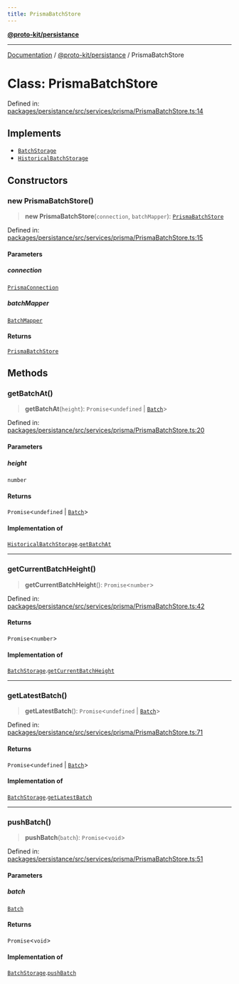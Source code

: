 ```yaml
---
title: PrismaBatchStore
---
```


[**@proto-kit/persistance**](../README.md)

***

[Documentation](../../../README.md) / [@proto-kit/persistance](../README.md) / PrismaBatchStore

# Class: PrismaBatchStore

Defined in: [packages/persistance/src/services/prisma/PrismaBatchStore.ts:14](https://github.com/proto-kit/framework/blob/28efa802e3737fc3b77339148b307ef7246f3ef1/packages/persistance/src/services/prisma/PrismaBatchStore.ts#L14)

## Implements

- [`BatchStorage`](../../sequencer/interfaces/BatchStorage.md)
- [`HistoricalBatchStorage`](../../sequencer/interfaces/HistoricalBatchStorage.md)

## Constructors

### new PrismaBatchStore()

> **new PrismaBatchStore**(`connection`, `batchMapper`): [`PrismaBatchStore`](PrismaBatchStore.md)

Defined in: [packages/persistance/src/services/prisma/PrismaBatchStore.ts:15](https://github.com/proto-kit/framework/blob/28efa802e3737fc3b77339148b307ef7246f3ef1/packages/persistance/src/services/prisma/PrismaBatchStore.ts#L15)

#### Parameters

##### connection

[`PrismaConnection`](../interfaces/PrismaConnection.md)

##### batchMapper

[`BatchMapper`](BatchMapper.md)

#### Returns

[`PrismaBatchStore`](PrismaBatchStore.md)

## Methods

### getBatchAt()

> **getBatchAt**(`height`): `Promise`\<`undefined` \| [`Batch`](../../sequencer/interfaces/Batch.md)\>

Defined in: [packages/persistance/src/services/prisma/PrismaBatchStore.ts:20](https://github.com/proto-kit/framework/blob/28efa802e3737fc3b77339148b307ef7246f3ef1/packages/persistance/src/services/prisma/PrismaBatchStore.ts#L20)

#### Parameters

##### height

`number`

#### Returns

`Promise`\<`undefined` \| [`Batch`](../../sequencer/interfaces/Batch.md)\>

#### Implementation of

[`HistoricalBatchStorage`](../../sequencer/interfaces/HistoricalBatchStorage.md).[`getBatchAt`](../../sequencer/interfaces/HistoricalBatchStorage.md#getbatchat)

***

### getCurrentBatchHeight()

> **getCurrentBatchHeight**(): `Promise`\<`number`\>

Defined in: [packages/persistance/src/services/prisma/PrismaBatchStore.ts:42](https://github.com/proto-kit/framework/blob/28efa802e3737fc3b77339148b307ef7246f3ef1/packages/persistance/src/services/prisma/PrismaBatchStore.ts#L42)

#### Returns

`Promise`\<`number`\>

#### Implementation of

[`BatchStorage`](../../sequencer/interfaces/BatchStorage.md).[`getCurrentBatchHeight`](../../sequencer/interfaces/BatchStorage.md#getcurrentbatchheight)

***

### getLatestBatch()

> **getLatestBatch**(): `Promise`\<`undefined` \| [`Batch`](../../sequencer/interfaces/Batch.md)\>

Defined in: [packages/persistance/src/services/prisma/PrismaBatchStore.ts:71](https://github.com/proto-kit/framework/blob/28efa802e3737fc3b77339148b307ef7246f3ef1/packages/persistance/src/services/prisma/PrismaBatchStore.ts#L71)

#### Returns

`Promise`\<`undefined` \| [`Batch`](../../sequencer/interfaces/Batch.md)\>

#### Implementation of

[`BatchStorage`](../../sequencer/interfaces/BatchStorage.md).[`getLatestBatch`](../../sequencer/interfaces/BatchStorage.md#getlatestbatch)

***

### pushBatch()

> **pushBatch**(`batch`): `Promise`\<`void`\>

Defined in: [packages/persistance/src/services/prisma/PrismaBatchStore.ts:51](https://github.com/proto-kit/framework/blob/28efa802e3737fc3b77339148b307ef7246f3ef1/packages/persistance/src/services/prisma/PrismaBatchStore.ts#L51)

#### Parameters

##### batch

[`Batch`](../../sequencer/interfaces/Batch.md)

#### Returns

`Promise`\<`void`\>

#### Implementation of

[`BatchStorage`](../../sequencer/interfaces/BatchStorage.md).[`pushBatch`](../../sequencer/interfaces/BatchStorage.md#pushbatch)

